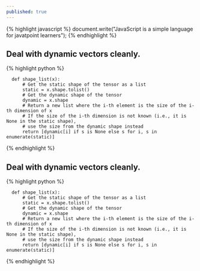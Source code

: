 ```yaml
---
published: true
---
```

{% highlight javascript %}
document.write("JavaScript is a simple language for javatpoint learners");
{% endhighlight %}

## Deal with dynamic vectors cleanly.
    
{% highlight python %}

      def shape_list(x):
          # Get the static shape of the tensor as a list
          static = x.shape.tolist()
          # Get the dynamic shape of the tensor
          dynamic = x.shape
          # Return a new list where the i-th element is the size of the i-th dimension of x
          # If the size of the i-th dimension is not known (i.e., it is None in the static shape),
          # use the size from the dynamic shape instead
          return [dynamic[i] if s is None else s for i, s in enumerate(static)]
          
{% endhighlight %}



## Deal with dynamic vectors cleanly.
    
{% highlight python %}

      def shape_list(x):
          # Get the static shape of the tensor as a list
          static = x.shape.tolist()
          # Get the dynamic shape of the tensor
          dynamic = x.shape
          # Return a new list where the i-th element is the size of the i-th dimension of x
          # If the size of the i-th dimension is not known (i.e., it is None in the static shape),
          # use the size from the dynamic shape instead
          return [dynamic[i] if s is None else s for i, s in enumerate(static)]
          
{% endhighlight %}
